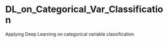 # DL_on_Categorical_Var_Classification
Applying Deep Learning on categorical variable classification
